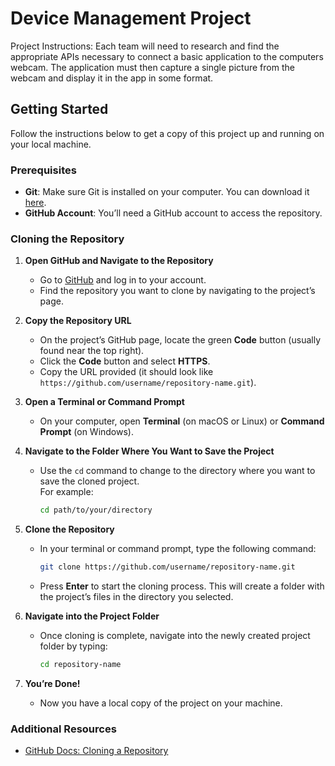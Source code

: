 
# Device Management Project

Project Instructions: Each team will need to research and find the appropriate APIs necessary to connect a basic
application to the computers webcam. The application must then capture a single picture from
the webcam and display it in the app in some format. 

## Getting Started

Follow the instructions below to get a copy of this project up and running on your local machine.

### Prerequisites

- **Git**: Make sure Git is installed on your computer. You can download it [here](https://git-scm.com/downloads).
- **GitHub Account**: You’ll need a GitHub account to access the repository.

### Cloning the Repository

1. **Open GitHub and Navigate to the Repository**  
   - Go to [GitHub](https://github.com/) and log in to your account.
   - Find the repository you want to clone by navigating to the project’s page.

2. **Copy the Repository URL**  
   - On the project’s GitHub page, locate the green **Code** button (usually found near the top right).
   - Click the **Code** button and select **HTTPS**.
   - Copy the URL provided (it should look like `https://github.com/username/repository-name.git`).

3. **Open a Terminal or Command Prompt**  
   - On your computer, open **Terminal** (on macOS or Linux) or **Command Prompt** (on Windows).

4. **Navigate to the Folder Where You Want to Save the Project**  
   - Use the `cd` command to change to the directory where you want to save the cloned project.  
     For example:
     ```bash
     cd path/to/your/directory
     ```

5. **Clone the Repository**  
   - In your terminal or command prompt, type the following command:
     ```bash
     git clone https://github.com/username/repository-name.git
     ```
   - Press **Enter** to start the cloning process. This will create a folder with the project’s files in the directory you selected.

6. **Navigate into the Project Folder**  
   - Once cloning is complete, navigate into the newly created project folder by typing:
     ```bash
     cd repository-name
     ```

7. **You’re Done!**  
   - Now you have a local copy of the project on your machine.

### Additional Resources

- [GitHub Docs: Cloning a Repository](https://docs.github.com/en/repositories/creating-and-managing-repositories/cloning-a-repository)
